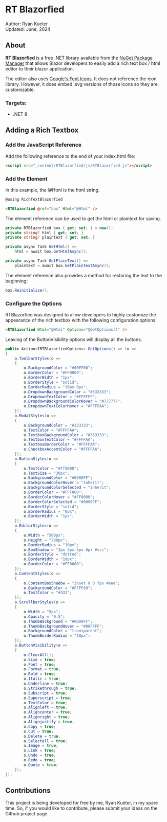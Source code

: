 # RT Blazorfied

Author: Ryan Kueter  
Updated: June, 2024

## About

**RT Blazorfied** is a free .NET library available from the [NuGet Package Manager](https://www.nuget.org/packages/RTBlazorfied) that allows Blazor developers to easily add a rich text box / html editor to their blazor application.


The editor also uses [Google's Font Icons](https://fonts.google.com/icons). It does not reference the icon library. However, it does embed .svg versions of those icons so they are customizable.

### Targets:
- .NET 8

## Adding a Rich Textbox

### Add the JavaScript Reference

Add the following reference to the end of your index.html file:

```html
<script src="_content/RTBlazorfied/js/RTBlazorfied.js"></script>
```

### Add the Element

In this example, the @Html is the html string.

```html
@using RichTextBlazorfied

<RTBlazorfied @ref="box" Html="@Html" />
```

The element reference can be used to get the html or plaintext for saving.

```csharp
private RTBlazorfied box { get; set; } = new();
private string? html { get; set; }
private string? plaintext { get; set; }

private async Task GetHtml() => 
    html = await box.GetHtmlAsync();

private async Task GetPlainText() => 
    plaintext = await box.GetPlainTextAsync();
```

The element reference also provides a method for restoring the text to the beginning:
```csharp
box.Reinitialize();
```

### Configure the Options

RTBlazorfied was designed to allow developers to highly customize the appearance of the rich textbox with the following configuration options:
```html
<RTBlazorfied Html="@Html" Options="@GetOptions()" />
```

Leaving of the ButtonVisibility options will display all the buttons.
```csharp
public Action<IRTBlazorfiedOptions> GetOptions() => (o =>
{
    o.ToolbarStyles(o =>
    {
        o.BackgroundColor = "#00FF00";
        o.BorderColor = "#FF0000";
        o.BorderWidth = "1px";
        o.BorderStyle = "solid";
        o.BorderRadius = "10px 0px";
        o.DropdownBackgroundColor = "#333333";
        o.DropdownTextColor = "#FFFFFF";
        o.DropdownBackgroundColorHover = "#777777";
        o.DropdownTextColorHover = "#FFFFAA";
    });
    o.ModalStyles(o =>
    {
        o.BackgroundColor = "#333333";
        o.TextColor = "#FFFFAA";
        o.TextboxBackgroundColor = "#333333";
        o.TextboxTextColor = "#FFFFAA";
        o.TextboxBorderColor = "#FFFFAA";
        o.CheckboxAccentColor = "#FFFFAA";
    });
    o.ButtonStyles(o =>
    {
        o.TextColor = "#ff0000";
        o.TextSize = "30px";
        o.BackgroundColor = "#0000FF";
        o.BackgroundColorHover = "inherit";
        o.BackgroundColorSelected = "inherit";
        o.BorderColor = "#FFF000";
        o.BorderColorHover = "#FF0000";
        o.BorderColorSelected = "#0000FF";
        o.BorderStyle = "solid";
        o.BorderRadius = "0px";
        o.BorderWidth = "1px";
    });
    o.EditorStyles(o =>
    {
        o.Width = "500px";
        o.Height = "700px";
        o.BorderRadius = "10px";
        o.BoxShadow = "3px 3px 5px 6px #ccc";
        o.BorderStyle = "dotted";
        o.BorderWidth = "10px";
        o.BorderColor = "#FF0000";
    });
    o.ContentStyles(o =>
    {
        o.ContentBoxShadow = "inset 0 0 7px #eee";
        o.BackgroundColor = "#FFFF99";
        o.TextColor = "#333";
    });
    o.ScrollbarStyles(o =>
    {
        o.Width = "5px";
        o.Opacity = "0.5";
        o.ThumbBackground = "#0000FF";
        o.ThumbBackgroundHover = "#00FFFF";
        o.BackgroundColor = "transparent";
        o.ThumbBorderRadius = "10px";
    });
    o.ButtonVisibility(o =>
    {
        o.ClearAll();
        o.Size = true;
        o.Font = true;
        o.Format = true;
        o.Bold = true;
        o.Italic = true;
        o.Underline = true;
        o.Strikethrough = true;
        o.Subscript = true;
        o.Superscript = true;
        o.TextColor = true;
        o.Alignleft = true;
        o.Aligncenter = true;
        o.Alignright = true;
        o.Alignjustify = true;
        o.Copy = true;
        o.Cut = true;
        o.Delete = true;
        o.Selectall = true;
        o.Image = true;
        o.Link = true;
        o.Undo = true;
        o.Redo = true;
        o.Quote = true;
    });
});
```

###
## Contributions

This project is being developed for free by me, Ryan Kueter, in my spare time. So, if you would like to contribute, please submit your ideas on the Github project page.